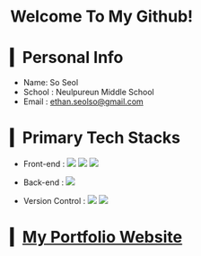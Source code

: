 # Welcome To My Github!

# ▎Personal Info

  - Name: So Seol
  - School : Neulpureun Middle School
  - Email : ethan.seolso@gmail.com

# ▎Primary Tech Stacks

  - Front-end : 
    <span><img src="https://img.shields.io/badge/HTML-e34f26?style=flat&logo=html5&logoColor=white"/></span>
    <span><img src="https://img.shields.io/badge/CSS-1572b6?style=flat&logo=css3&logoColor=white"/></span>
    <span><img src="https://img.shields.io/badge/JavaScript-dbab09?style=flat&logo=javascript&logoColor=white"/></span>

  - Back-end :
  <span><img src="https://img.shields.io/badge/Python-3776AB?style=flat&logo=python&logoColor=white"/></span>

  - Version Control :
  <span><img src="https://img.shields.io/badge/Git-f05032?style=flat&logo=git&logoColor=white"/></span>
  <span><img src="https://img.shields.io/badge/GitHub-181717?style=flat&logo=github&logoColor=white"/></span>

# ▎[My Portfolio Website](https://Novelier-Webbelier.github.io)
